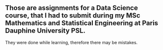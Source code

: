 ## Those are assignments for a Data Science course, that I had to submit during my MSc Mathematics and Statistical Engineering at Paris Dauphine University PSL.
They were done while learning, therefore there may be mistakes.

